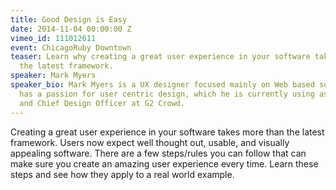 ```yaml
---
title: Good Design is Easy
date: 2014-11-04 00:00:00 Z
vimeo_id: 111012611
event: ChicagoRuby Downtown
teaser: Learn why creating a great user experience in your software takes more than
  the latest framework.
speaker: Mark Myers
speaker_bio: Mark Myers is a UX designer focused mainly on Web based software. He
  has a passion for user centric design, which he is currently using as Co-founder
  and Chief Design Officer at G2 Crowd.
---
```


Creating a great user experience in your software takes more than the latest framework. Users now expect well thought out, usable, and visually appealing software. There are a few steps/rules you can follow that can make sure you create an amazing user experience every time. Learn these steps and see how they apply to a real world example.
